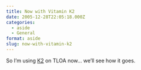 ```yaml
---
title: Now with Vitamin K2
date: 2005-12-28T22:05:18.000Z
categories:
  - aside
  - General
format: aside
slug: now-with-vitamin-k2
---
```

So I’m using [K2][1]  on <span class="caps">TLOA</span> now… we’ll see how it goes.



 [1]: http://binarybonsai.com/wordpress/k2/
